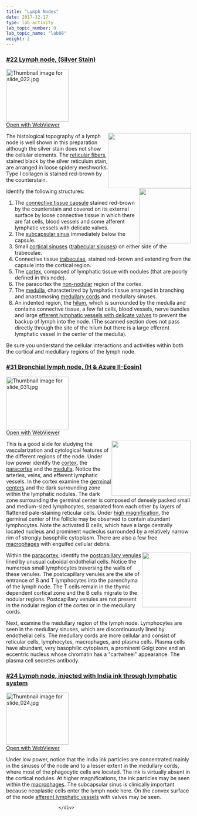 ```yaml
---
title: "Lymph Nodes"
date: 2017-12-17
type: lab_activity
lab_topic_number: 8
lab_topic_name: "lab08"
weight: 2
---
```

<div class="entrybody">
						<h3><u>#22 Lymph node, (Silver Stain)</u></h3>

<div class="thumbnail"> <a href="http://virtualslides.cumc.columbia.edu/22.svs/view.apml?" target="_blank"><img alt="Thumbnail image for slide_022.jpg" src="http://histologylab.ccnmtl.columbia.edu/assets/images/slide_022-thumb-170x143-1443.jpg" width="170" height="143" class="mt-image-left"></a><br><a href="http://virtualslides.cumc.columbia.edu/22.svs/view.apml?" target="_blank">Open with WebViewer</a> </div>

<p><img src="http://histologylab.ccnmtl.columbia.edu/assets/images/22%20Lymph%20node%20-%20vessel%20with%20valve.jpg" style="width:226px; height:150px; float:right;">The histological topography of a lymph node is well shown in this preparation although the silver stain does not show the cellular elements.  The <u>reticular fibers</u>, stained black by the silver reticulum stain, are arranged in loose spidery meshworks. Type I collagen is stained red-brown by the counterstain. </p>

<p><img src="http://histologylab.ccnmtl.columbia.edu/assets/images/22%20lymph%20node%20-%20trabeculae.jpg" style="width:141px; height:150px; float:right;">Identify the following structures: </p>


<ol>
<li>The <u>connective tissue capsule</u> stained red-brown by the counterstain and covered on its external surface by loose connective tissue in which there are fat cells, blood vessels and some afferent lymphatic vessels with delicate valves.</li>
<li>The <u>subcapsular sinus</u> immediately below the capsule.</li>
<li>Small <u>cortical sinuses</u> (<u>trabecular sinuses</u>) on either side of the trabeculae.</li>
<li>Connective tissue <u>trabeculae</u>, stained red-brown and extending from the capsule into the cortical region.</li>
<li>The <u>cortex</u>, composed of lymphatic tissue with nodules (that are poorly defined in this node). </li>
<li>The paracortex the <u>non-nodular</u> region of the cortex. </li>
<li>The <u>medulla</u>, characterized by lymphatic tissue arranged in branching and anastomosing <u>medullary cords</u> and medullary sinuses.</li>
<li>An indented region, the <u>hilum</u>, which is surrounded by the medulla and contains connective tissue, a few fat cells, blood vessels, nerve bundles and large <u>efferent lymphatic vessels with delicate valves</u> to prevent the backup of lymph into the node. (The scanned section does not pass directly through the site of the hilum but there is a large efferent lymphatic vessel in the center of the medulla).</li>
</ol>



<p>Be sure you understand the cellular interactions and activities within both the cortical and medullary regions of the lymph node.</p>

<h3><u>#31 Bronchial lymph node, (H &amp; Azure II-Eosin)</u></h3>

<div class="thumbnail"> <a href="http://virtualslides.cumc.columbia.edu/31.svs/view.apml?" target="_blank"><img alt="Thumbnail image for slide_031.jpg" src="http://histologylab.ccnmtl.columbia.edu/assets/images/slide_031-thumb-170x143-1461.jpg" width="170" height="143" class="mt-image-left"></a><br><a href="http://virtualslides.cumc.columbia.edu/31.svs/view.apml?" target="_blank">Open with WebViewer</a> </div>

<p><img src="http://histologylab.ccnmtl.columbia.edu/assets/images/31%20bronchial%20lymph%20node%20-%20germinal%20center.jpg" style="width:216px; height:150px; float:right;">This is a good slide for studying the vascularization and cytological features of the different regions of the node. Under low power identify the <u>cortex</u>, the <u>paracortex</u> and the <u>medulla</u>. Notice the arteries, veins, and efferent lymphatic vessels. In the cortex examine the <u>germinal centers</u> and the dark surrounding zone within the lymphatic nodules. The dark zone surrounding the germinal center is composed of densely packed small and medium-sized lymphocytes, separated from each other by layers of flattened pale-staining reticular cells. Under <u>high magnification</u>, the germinal center of the follicle may be observed to contain abundant lymphocytes. Note the activated B cells, which have a large centrally located nucleus and prominent nucleolus surrounded by a relatively narrow rim of strongly basophilic cytoplasm. There are also a few free <u>macrophages</u> with engulfed cellular debris. </p>

<p><img src="http://histologylab.ccnmtl.columbia.edu/assets/images/31%20bronchial%20lymph%20node%20-%20post%20capillary%20venule.jpg" style="width:133px; height:150px; float:right;">Within the <u>paracortex</u>, identify the <u>postcapillary venules</u> lined by unusual cuboidal endothelial cells. Notice the numerous small lymphocytes traversing the walls of these venules. The postcapillary venules are the site of entrance of B and T lymphocytes into the parenchyma of the lymph node. The T cells remain in the thymic dependent cortical zone and the B cells migrate to the nodular regions.  Postcapillary venules are not present in the nodular region of the cortex or in the medullary cords.</p>

<p>Next, examine the medullary region of the lymph node. Lymphocytes are seen in the medullary sinuses, which are discontinuously lined by endothelial cells. The medullary cords are more cellular and consist of reticular cells, lymphocytes, macrophages, and plasma cells. Plasma cells have abundant, very basophilic cytoplasm, a prominent Golgi zone and an eccentric nucleus whose chromatin has a "cartwheel" appearance. The plasma cell secretes antibody.</p>

<h3><u>#24 Lymph node, injected with India ink through lymphatic system</u></h3>

<div class="thumbnail"> <a href="http://virtualslides.cumc.columbia.edu/24.svs/view.apml?" target="_blank"><img alt="Thumbnail image for slide_024.jpg" src="http://histologylab.ccnmtl.columbia.edu/assets_c/2009/07/slide_024-thumb-170x142-1446.jpg" width="170" height="142" class="mt-image-left"></a><br><a href="http://virtualslides.cumc.columbia.edu/24.svs/view.apml?" target="_blank">Open with WebViewer</a> </div>

<p>Under low power, notice that the India ink particles are concentrated mainly in the sinuses of the node and to a lesser extent in the medullary cords, where most of the phagocytic cells are located. The ink is virtually absent in the cortical nodules. At higher magnifications, the ink particles may be seen within the <u>macrophages</u>. The subcapsular sinus is clinically important because neoplastic cells enter the lymph node here. On the convex surface of the node <u>afferent lymphatic vessels</u> with valves may be seen.</p>
						
						
						</div>
